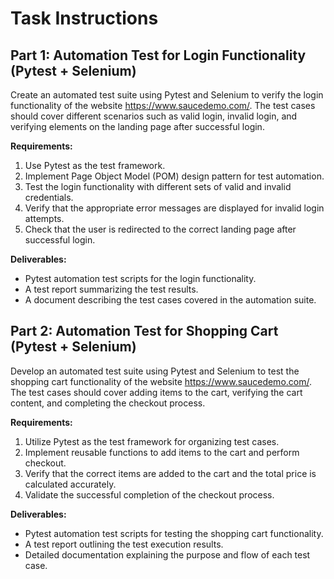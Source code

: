 # Task Instructions

## Part 1:  Automation Test for Login Functionality (Pytest + Selenium)
Create an automated test suite using Pytest and Selenium to verify the login functionality of the website https://www.saucedemo.com/. 
The test cases should cover different scenarios such as valid login, invalid login, and verifying elements on the landing page after successful login.

__Requirements:__
1. Use Pytest as the test framework.
2. Implement Page Object Model (POM) design pattern for test automation.
3. Test the login functionality with different sets of valid and invalid credentials.
4. Verify that the appropriate error messages are displayed for invalid login attempts.
5. Check that the user is redirected to the correct landing page after successful login.

__Deliverables:__
- Pytest automation test scripts for the login functionality.
- A test report summarizing the test results.
- A document describing the test cases covered in the automation suite.

## Part 2:  Automation Test for Shopping Cart (Pytest + Selenium)
Develop an automated test suite using Pytest and Selenium to test the shopping cart functionality of the website https://www.saucedemo.com/. 
The test cases should cover adding items to the cart, verifying the cart content, and completing the checkout process.

__Requirements:__
1. Utilize Pytest as the test framework for organizing test cases.
2. Implement reusable functions to add items to the cart and perform checkout.
3. Verify that the correct items are added to the cart and the total price is calculated accurately.
4. Validate the successful completion of the checkout process.

__Deliverables:__
- Pytest automation test scripts for testing the shopping cart functionality.
- A test report outlining the test execution results.
- Detailed documentation explaining the purpose and flow of each test case.